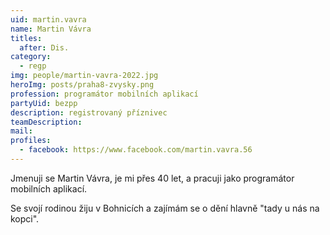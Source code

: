 ```yaml
---
uid: martin.vavra
name: Martin Vávra
titles:
  after: Dis.
category:
  - regp
img: people/martin-vavra-2022.jpg
heroImg: posts/praha8-zvysky.png
profession: programátor mobilních aplikací
partyUid: bezpp
description: registrovaný příznivec
teamDescription:
mail:
profiles:
  - facebook: https://www.facebook.com/martin.vavra.56
---
```


Jmenuji se Martin Vávra, je mi přes 40 let, a pracuji jako programátor mobilních aplikací.

Se svojí rodinou žiju v Bohnicích a zajímám se o dění hlavně "tady u nás na kopci".